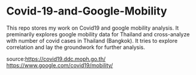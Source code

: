 # Covid-19-and-Google-Mobility

This repo stores my work on Covid19 and google mobility analysis. It preminarily explores google mobility data for Thailand and cross-analyze with number of covid cases in Thailand (Bangkok). It tries to explore correlation and lay the groundwork for further analysis.

source:https://covid19.ddc.moph.go.th/
       https://www.google.com/covid19/mobility/
